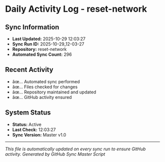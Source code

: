 ﻿# Daily Activity Log - reset-network

## Sync Information
- **Last Updated:** 2025-10-29 12:03:27
- **Sync Run ID:** 2025-10-29_12-03-27
- **Repository:** reset-network
- **Automated Sync Count:** 296

## Recent Activity
- âœ… Automated sync performed
- âœ… Files checked for changes
- âœ… Repository maintained and updated
- âœ… GitHub activity ensured

## System Status
- **Status:** Active
- **Last Check:** 12:03:27
- **Sync Version:** Master v1.0

---
*This file is automatically updated on every sync run to ensure GitHub activity.*
*Generated by GitHub Sync Master Script*
